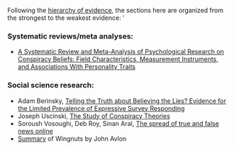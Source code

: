 Following the [hierarchy of evidence](https://en.wikipedia.org/wiki/Hierarchy_of_evidence), the sections here are organized from the strongest to the weakest evidence: '

### Systematic reviews/meta analyses:

*   [A Systematic Review and Meta-Analysis of Psychological Research on Conspiracy Beliefs: Field Characteristics, Measurement Instruments, and Associations With Personality Traits](https://www.frontiersin.org/articles/10.3389/fpsyg.2019.00205/full?utm_source=F-NTF&utm_medium=EMLX&utm_campaign=PRD_FEOPS_20170000_ARTICLE)

### Social science research:

*   Adam Berinsky, [Telling the Truth about Believing the Lies? Evidence for the Limited Prevalence of Expressive Survey Responding](https://www.journals.uchicago.edu/doi/full/10.1086/694258)
*   Joseph Uscinski, [The Study of Conspiracy Theories](https://www.argumenta.org/wp-content/uploads/2017/10/Argumenta-Joseph-Uscinski-The-Study-of-Conspiracy-Theories.pdf)
*  Soroush Vosoughi, Deb Roy, Sinan Aral, [The spread of true and false news online](https://science.sciencemag.org/content/359/6380/1146)
* [Summary](http://www.civilpolitics.org/content/how-lunatic-fringe-hijacking-america-john-avlon-explains-wingnuts/) of Wingnuts by John Avlon